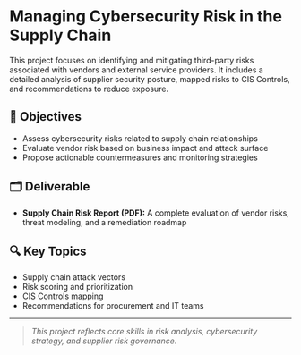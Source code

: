 # Managing Cybersecurity Risk in the Supply Chain

This project focuses on identifying and mitigating third-party risks associated with vendors and external service providers. It includes a detailed analysis of supplier security posture, mapped risks to CIS Controls, and recommendations to reduce exposure.

## 🧠 Objectives

- Assess cybersecurity risks related to supply chain relationships
- Evaluate vendor risk based on business impact and attack surface
- Propose actionable countermeasures and monitoring strategies

## 🗂️ Deliverable

- **Supply Chain Risk Report (PDF):** A complete evaluation of vendor risks, threat modeling, and a remediation roadmap

## 🔍 Key Topics

- Supply chain attack vectors
- Risk scoring and prioritization
- CIS Controls mapping
- Recommendations for procurement and IT teams

---

> *This project reflects core skills in risk analysis, cybersecurity strategy, and supplier risk governance.*

